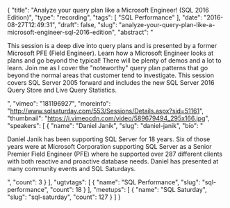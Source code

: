 {
  "title": "Analyze your query plan like a Microsoft Engineer! (SQL 2016 Edition)",
  "type": "recording",
  "tags": [
    "SQL Performance"
  ],
  "date": "2016-08-27T12:49:31",
  "draft": false,
  "slug": "analyze-your-query-plan-like-a-microsoft-engineer-sql-2016-edition",
  "abstract": "<p>This session is a deep dive into query plans and is presented by a former Microsoft PFE (Field Engineer). Learn how a Microsoft Engineer looks at plans and go beyond the typical! There will be plenty of demos and a lot to learn. Join me as I cover the \"noteworthy\" query plan patterns that go beyond the normal areas that customer tend to investigate. This session covers SQL Server 2005 forward and includes the new SQL Server 2016 Query Store and Live Query Statistics. </p>",
  "vimeo": "181196927",
  "moreinfo": "http://www.sqlsaturday.com/553/Sessions/Details.aspx?sid=51161",
  "thumbnail": "https://i.vimeocdn.com/video/589679494_295x166.jpg",
  "speakers": [
    {
      "name": "Daniel Janik",
      "slug": "daniel-janik",
      "bio": "<p>Daniel Janik has been supporting SQL Server for 18 years. Six of those years were at Microsoft Corporation supporting SQL Server as a Senior Premier Field Engineer (PFE) where he supported over 287 different clients with both reactive and proactive database needs. Daniel has presented at many community events and SQL Saturdays.</p>",
      "count": 3
    }
  ],
  "ugtvtags": [
    {
      "name": "SQL Performance",
      "slug": "sql-performance",
      "count": 18
    }
  ],
  "meetups": [
    {
      "name": "SQL Saturday",
      "slug": "sql-saturday",
      "count": 127
    }
  ]
}